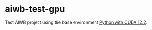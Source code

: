 # aiwb-test-gpu

Test AIWB project using the base environment [Python with CUDA 12.2](https://catalog.ngc.nvidia.com/orgs/nvidia/teams/ai-workbench/containers/python-cuda122).
